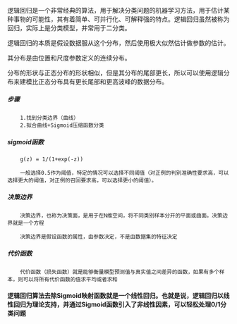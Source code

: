 逻辑回归是一个非常经典的算法，用于解决分类问题的机器学习方法，用于估计某种事物的可能性，其有着简单、可并行化、可解释强的特点。逻辑回归虽然被称为回归，实际上是分类模型，并常用于二分类。

逻辑回归的本质是假设数据服从这个分布，然后使用极大似然估计做参数的估计。

其分布是由位置和尺度参数定义的连续分布。

分布的形状与正态分布的形状相似，但是其分布的尾部更长，所以可以使用逻辑分布来建模比正态分布具有更长尾部和更高波峰的数据分布。

##### 步骤
        1.找到分类边界（曲线）
        2.拟合曲线+Sigmoid压缩函数分类
##### sigmoid函数
        g(z) = 1/(1+exp(-z))
        
        一般选择0.5作为阈值，特定的情况可以选择不同阈值（对正例的判别准确性要求高，可以选择更大的阈值，对正例的召回要求高，可以选择更小的阈值）。
##### 决策边界
        决策边界，也称为决策面，是用于在N维空间，将不同类别样本分开的平面或曲面。决策边界就是一个方程
        
        决策边界是假设函数的属性，由参数决定，不是由数据集的特征决定
##### 代价函数
        代价函数（损失函数）就是能够衡量模型预测值与真实值之间差异的函数，如果有多个样本，则可以将所有代价函数的值求平均或者求和
        
#### 逻辑回归算法去除Sigmoid映射函数就是一个线性回归。也就是说，逻辑回归以线性回归为理论支持，并通过Sigmoid函数引入了非线性因素，可以轻松处理0/1分类问题
